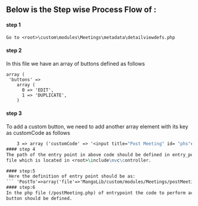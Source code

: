 ## Below is the Step wise Process Flow of :
#### step 1 
``` Go to <root>\custom\modules\Meetings\metadata\detailviewdefs.php ```
#### step 2
 In this file we have an array of buttons defined as follows
``` 
array (
 'buttons' =>
    array (
      0 => 'EDIT', 
      1 => 'DUPLICATE',
    )
```
#### step 3
To add a custom button, we need to add another array element with its key as
customCode as follows
``` 2 => 'DELETE',
    3 => array ('customCode' => '<input title="Post Meeting" id= "phs"class="button" type="button" onclick="MM_openBrWindow(\'index.php?entryPoint=PostMeeting&record={$fields.id.value}\',\'\',\'toolbar=no,location=no,status=no,menubar=yes,scrollbars=yes,resizable=yes,width=800,height=400,top=200,left=400\')" name="Post" widht="80" value="Post Meeting">',         ), ```
#### step 4
The path of the entry point in above code should be defined in entry_point_registry.php
file which is located in <root>\include\mvc\controller.

#### step:5
 Here the definition of entry point should be as:            
``` 'PostTo'=>array('file'=>'MangoLib/custom/modules/Meetings/postMeeting.php','auth'=>true), ```
#### step:6
In the php file (/postMeeting.php) of entrypoint the code to perform action on click of the 
button should be defined. 
